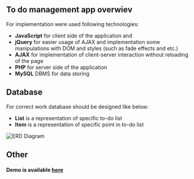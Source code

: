 ## To do management app overwiev
For implementation were used following technologies:

 - **JavaScript** for client side of the application and
 - **jQuery** for easier usage of AJAX and implementation some manipulations with DOM and styles (such as fade effects and etc.)
 - **AJAX** for implementation of client-server interaction without reloading of the page
 - **PHP** for server side of the application 
 - **MySQL** DBMS for data storing

## Database
For correct work database should be designed like below:

 - **List** is a representation of specific to-do list
 - **Item** is a representation of specific point in to-do list

![ERD Diagram](https://a.radikal.ru/a11/1904/e3/c32864165a36.png)

## Other 
#### Demo is available [here](http://todo-mng.zzz.com.ua)

